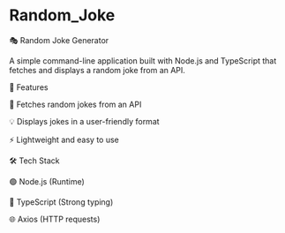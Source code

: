 # Random_Joke
🎭 Random Joke Generator

A simple command-line application built with Node.js and TypeScript that fetches and displays a random joke from an API.

🚀 Features

🎉 Fetches random jokes from an API

💡 Displays jokes in a user-friendly format

⚡ Lightweight and easy to use

🛠️ Tech Stack

🟢 Node.js (Runtime)

📝 TypeScript (Strong typing)

🌐 Axios (HTTP requests)
